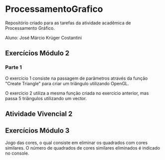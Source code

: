 # ProcessamentoGrafico
Repositório criado para as tarefas da atividade acadêmica de Processamento Gráfico.

Aluno: José Márcio Krüger Costantini
## Exercícios Módulo 2
### Parte 1
O exercício 1 consiste na passagem de parâmetros através da função "Create Triangle" para criar um triângulo utilizando OpenGL.

O exercício 2 utiliza a mesma função criada no exercício anterior, mas passa 5 triângulos utilizando um vector. 

## Atividade Vivencial 2

## Exercícios Módulo 3
Jogo das cores, o qual consiste em eliminar os quadrados com cores similares. O número de quadrados de cores similares eliminados é indicado no console.
